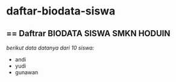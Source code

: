 # daftar-biodata-siswa
==
Daftrar BIODATA SISWA SMKN HODUIN
--
*berikut data datanya dari 10 siswa:*
- andi
- yudi
- gunawan
